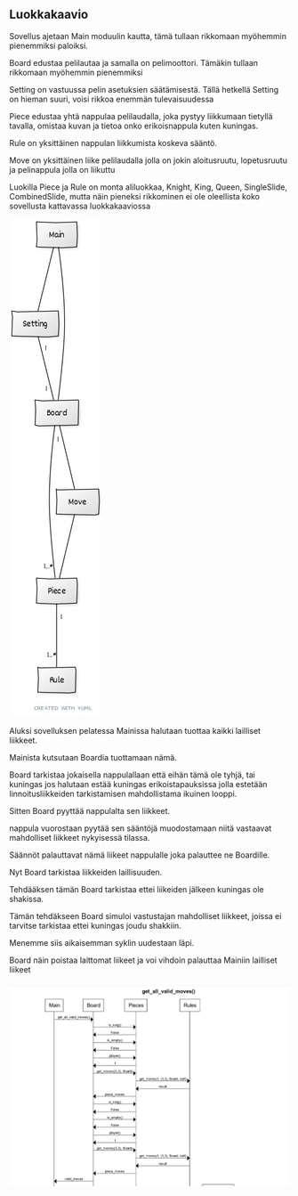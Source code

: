 ## Luokkakaavio
Sovellus ajetaan Main moduulin kautta, tämä tullaan rikkomaan myöhemmin pienemmiksi paloiksi.

Board edustaa pelilautaa ja samalla on pelimoottori. Tämäkin tullaan rikkomaan myöhemmin pienemmiksi

Setting on vastuussa pelin asetuksien säätämisestä. Tällä hetkellä Setting on hieman suuri, voisi rikkoa enemmän tulevaisuudessa

Piece edustaa yhtä nappulaa pelilaudalla, joka pystyy liikkumaan tietyllä tavalla, omistaa kuvan ja tietoa onko erikoisnappula kuten kuningas.

Rule on yksittäinen nappulan liikkumista koskeva sääntö.

Move on yksittäinen liike pelilaudalla jolla on jokin aloitusruutu, lopetusruutu ja pelinappula jolla on liikuttu

Luokilla Piece ja Rule on monta aliluokkaa, Knight, King, Queen, SingleSlide, CombinedSlide, mutta näin pieneksi rikkominen ei ole oleellista koko sovellusta kattavassa luokkakaaviossa

![Luokkakaavio](./kuvat/luokka_kaavio.jpg)


Aluksi sovelluksen pelatessa Mainissa halutaan tuottaa kaikki lailliset liikkeet.

Mainista kutsutaan Boardia tuottamaan nämä.

Board tarkistaa jokaisella nappulallaan että eihän tämä ole tyhjä, tai kuningas jos halutaan estää kuningas erikoistapauksissa jolla estetään linnoitusliikkeiden tarkistamisen mahdollistama ikuinen looppi.

Sitten Board pyyttää nappulalta sen liikkeet.

nappula vuorostaan pyytää sen sääntöjä muodostamaan niitä vastaavat mahdolliset liikkeet nykyisessä tilassa.

Säännöt palauttavat nämä liikeet nappulalle joka palauttee ne Boardille.

Nyt Board tarkistaa liikkeiden laillisuuden.

Tehdääksen tämän Board tarkistaa ettei liikeiden jälkeen kuningas ole shakissa.

Tämän tehdäkseen Board simuloi vastustajan mahdolliset liikkeet, joissa ei tarvitse tarkistaa ettei kuningas joudu shakkiin.

Menemme siis aikaisemman syklin uudestaan läpi.

Board näin poistaa laittomat liikeet ja voi vihdoin palauttaa Mainiin lailliset liikeet

![Sekvenssikaavio](./kuvat/sekvenssi_kaavio.png)